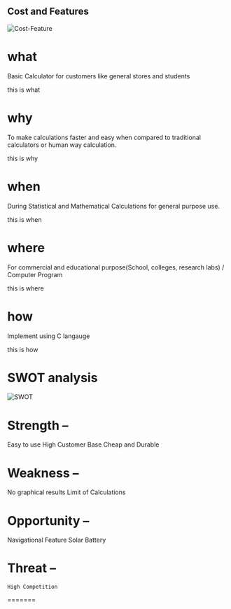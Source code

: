 ## Cost and Features
![Cost-Feature](https://user-images.githubusercontent.com/78854545/107904126-eab9d680-6f70-11eb-8748-46d2ac5ce955.png)


# what

Basic Calculator for customers like general stores and students

this is what
# why 

To make calculations faster and easy when compared to traditional calculators or human way
calculation.

this is why
# when 

During Statistical and Mathematical Calculations for general purpose use.

this is when 
# where

For commercial and educational purpose(School, colleges, research labs) / Computer Program

this is where

# how

Implement using C langauge

this is how

# SWOT analysis
![SWOT](https://user-images.githubusercontent.com/78870150/107905115-d2978680-6f73-11eb-8e90-d58f27d80df3.jpg)


# Strength –
 Easy to use
 High Customer Base
 Cheap and Durable

# Weakness –
 No graphical results
 Limit of Calculations

 # Opportunity –
 Navigational Feature
 Solar Battery

 # Threat –
    High Competition
=======



